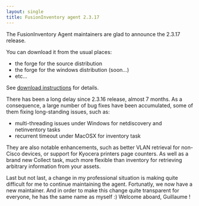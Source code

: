 ```yaml
---
layout: single
title: FusionInventory agent 2.3.17
---
```


The FusionInventory Agent maintainers are glad to announce the 2.3.17 release.

You can download it from the usual places:

* the forge for the source distribution
* the forge for the windows distribution (soon...)
* etc...

See [download instructions](https://forge.fusioninventory.org/documentation/%20FusionInventory_agent/%20%20%20Installation/windows/) for details.

There has been a long delay since 2.3.16 release, almost 7 months. As a consequence, a large number of bug fixes have been accumulated, some of them fixing long-standing issues, such as:

- multi-threading issues under Windows for netdiscovery and netinventory tasks
- recurrent timeout under MacOSX for inventory task

They are also notable enhancements, such as better VLAN retrieval for non-Cisco devices, or support for Kyocera printers page counters. As well as a brand new Collect task, much more flexible than inventory for retrieving arbitrary information from your assets.

Last but not last, a change in my professional situation is making quite difficult for me to continue maintaining the agent. Fortunatly, we now have a new maintainer. And in order to make this change quite transparent for everyone, he has the same name as myself :) Welcome aboard, Guillaume !

